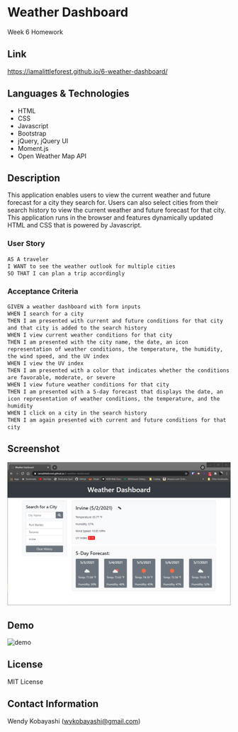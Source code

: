 # Weather Dashboard
Week 6 Homework

## Link
https://iamalittleforest.github.io/6-weather-dashboard/

## Languages & Technologies 
* HTML
* CSS
* Javascript
* Bootstrap
* jQuery, jQuery UI
* Moment.js 
* Open Weather Map API

## Description
This application enables users to view the current weather and future forecast for a city they search for. Users can also select cities from their search history to view the current weather and future forecast for that city. This application runs in the browser and features dynamically updated HTML and CSS that is powered by Javascript.

### User Story

```
AS A traveler
I WANT to see the weather outlook for multiple cities
SO THAT I can plan a trip accordingly
```

### Acceptance Criteria

```
GIVEN a weather dashboard with form inputs
WHEN I search for a city
THEN I am presented with current and future conditions for that city and that city is added to the search history
WHEN I view current weather conditions for that city
THEN I am presented with the city name, the date, an icon representation of weather conditions, the temperature, the humidity, the wind speed, and the UV index
WHEN I view the UV index
THEN I am presented with a color that indicates whether the conditions are favorable, moderate, or severe
WHEN I view future weather conditions for that city
THEN I am presented with a 5-day forecast that displays the date, an icon representation of weather conditions, the temperature, and the humidity
WHEN I click on a city in the search history
THEN I am again presented with current and future conditions for that city
```

## Screenshot
<img src="assets/images/README-screenshot.png" alt="screenshot">

## Demo
<img src="assets/images/README-demo.gif" alt="demo">

## License
MIT License

## Contact Information
Wendy Kobayashi (<wykobayashi@gmail.com>)
